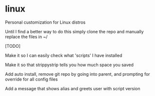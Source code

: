 # linux
Personal customization for Linux distros

Until I find a better way to do this simply clone the repo and manually replace the files in ~/

[TODO]

Make it so I can easily check what 'scripts' I have installed

Make it so that strippystrip tells you how much space you saved

Add auto install, remove git repo by going into parent, and prompting for override for all config files

Add a message that shows alias and greets user with script version


